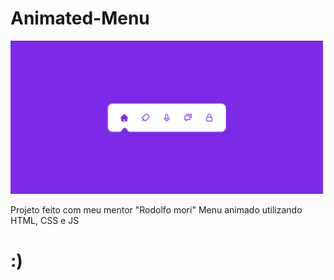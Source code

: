 # Animated-Menu

<img src="./imgMenuAnimado.png" width="500px" alt="menu animado">

Projeto feito com meu mentor "Rodolfo mori" Menu animado utilizando HTML, CSS e JS

# :)
